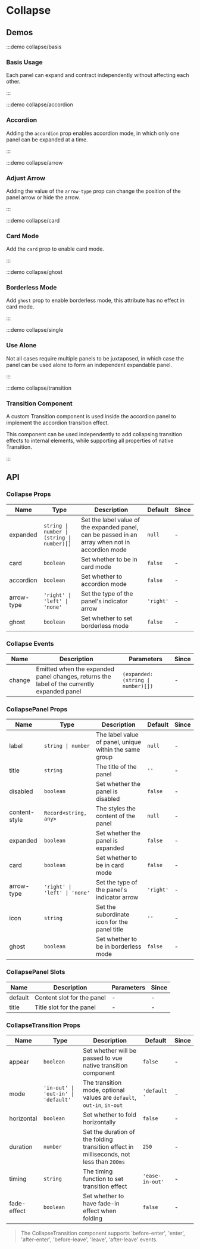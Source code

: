 # Collapse

## Demos

:::demo collapse/basis

### Basis Usage

Each panel can expand and contract independently without affecting each other.

:::

:::demo collapse/accordion

### Accordion

Adding the `accordion` prop enables accordion mode, in which only one panel can be expanded at a time.

:::

:::demo collapse/arrow

### Adjust Arrow

Adding the value of the `arrow-type` prop can change the position of the panel arrow or hide the arrow.

:::

:::demo collapse/card

### Card Mode

Add the `card` prop to enable card mode.

:::

:::demo collapse/ghost

### Borderless Mode

Add `ghost` prop to enable borderless mode, this attribute has no effect in card mode.

:::

:::demo collapse/single

### Use Alone

Not all cases require multiple panels to be juxtaposed, in which case the panel can be used alone to form an independent expandable panel.

:::

:::demo collapse/transition

### Transition Component

A custom Transition component is used inside the accordion panel to implement the accordion transition effect.

This component can be used independently to add collapsing transition effects to internal elements, while supporting all properties of native Transition.

:::

## API

### Collapse Props

| Name       | Type                                       | Description                                                                                     | Default   | Since |
| ---------- | ------------------------------------------ | ----------------------------------------------------------------------------------------------- | --------- | ----- |
| expanded   | `string \| number \| (string \| number)[]` | Set the label value of the expanded panel, can be passed in an array when not in accordion mode | `null`    | -     |
| card       | `boolean`                                  | Set whether to be in card mode                                                                  | `false`   | -     |
| accordion  | `boolean`                                  | Set whether to accordion mode                                                                   | `false`   | -     |
| arrow-type | `'right' \| 'left' \| 'none'`              | Set the type of the panel's indicator arrow                                                     | `'right'` | -     |
| ghost      | `boolean`                                  | Set whether to set borderless mode                                                              | `false`   | -     |

### Collapse Events

| Name   | Description                                                                                | Parameters                         | Since |
| ------ | ------------------------------------------------------------------------------------------ | ---------------------------------- | ----- |
| change | Emitted when the expanded panel changes, returns the label of the currently expanded panel | `(expanded: (string \| number)[])` | -     |

### CollapsePanel Props

| Name          | Type                          | Description                                            | Default   | Since |
| ------------- | ----------------------------- | ------------------------------------------------------ | --------- | ----- |
| label         | `string \| number`            | The label value of panel, unique within the same group | `null`    | -     |
| title         | `string`                      | The title of the panel                                 | `''`      | -     |
| disabled      | `boolean`                     | Set whether the panel is disabled                      | `false`   | -     |
| content-style | `Record<string, any>`         | The styles the content of the panel                    | `null`    | -     |
| expanded      | `boolean`                     | Set whether the panel is expanded                      | `false`   | -     |
| card          | `boolean`                     | Set whether to be in card mode                         | `false`   | -     |
| arrow-type    | `'right' \| 'left' \| 'none'` | Set the type of the panel's indicator arrow            | `'right'` | -     |
| icon          | `string`                      | Set the subordinate icon for the panel title           | `''`      | -     |
| ghost         | `boolean`                     | Set whether to be in borderless mode                   | `false`   | -     |

### CollapsePanel Slots

| Name    | Description                | Parameters | Since |
| ------- | -------------------------- | ---------- | ----- |
| default | Content slot for the panel | -          | -     |
| title   | Title slot for the panel   | -          | -     |

### CollapseTransition Props

| Name        | Type                                | Description                                                                              | Default         | Since |
| ----------- | ----------------------------------- | ---------------------------------------------------------------------------------------- | --------------- | ----- |
| appear      | `boolean`                           | Set whether will be passed to vue native transition component                            | `false`         | -     |
| mode        | `'in-out' \| 'out-in' \| 'default'` | The transition mode, optional values are `default`, `out-in`, `in-out`                   | `'default '`    | -     |
| horizontal  | `boolean`                           | Set whether to fold horizontally                                                         | `false`         | -     |
| duration    | `number`                            | Set the duration of the folding transition effect in milliseconds, not less than `200ms` | `250`           | -     |
| timing      | `string`                            | The timing function to set transition effect                                             | `'ease-in-out'` | -     |
| fade-effect | `boolean`                           | Set whether to have fade-in effect when folding                                          | `false`         | -     |

> The CollapseTransition component supports 'before-enter', 'enter', 'after-enter', 'before-leave', 'leave', 'after-leave' events.

